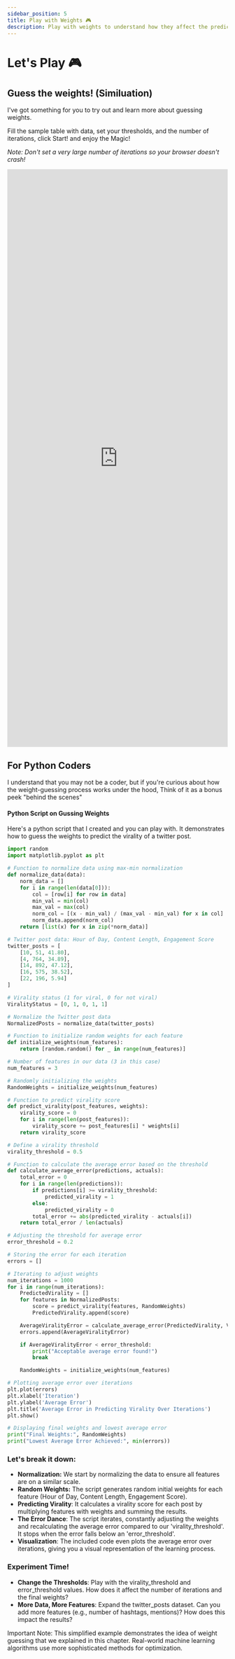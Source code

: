 ```yaml
---
sidebar_position: 5
title: Play with Weights 🎮
description: Play with weights to understand how they affect the prediction of virality of a twitter post.
---
```


# Let's Play 🎮

## Guess the weights! (Similuation)

I've got something for you to try out and learn more about guessing weights.

Fill the sample table with data, set your thresholds, and the number of iterations, click Start! and enjoy the Magic!

_Note: Don't set a very large number of iterations so your browser doesn't crash!_

<iframe src="https://simplerml.com/interactive/chap1/simulator/index.html" width="100%" height="1320" frameborder="0"></iframe>
<br/>

## For Python Coders

I understand that you may not be a coder, but if you're curious about how the weight-guessing process works under the hood, Think of it as a bonus peek "behind the scenes"

<h4>Python Script on Gussing Weights</h4>

Here's a python script that I created and you can play with. It demonstrates how to guess the weights to predict the virality of a twitter post.

```python
import random
import matplotlib.pyplot as plt

# Function to normalize data using max-min normalization
def normalize_data(data):
    norm_data = []
    for i in range(len(data[0])):
        col = [row[i] for row in data]
        min_val = min(col)
        max_val = max(col)
        norm_col = [(x - min_val) / (max_val - min_val) for x in col]
        norm_data.append(norm_col)
    return [list(x) for x in zip(*norm_data)]

# Twitter post data: Hour of Day, Content Length, Engagement Score
twitter_posts = [
    [10, 51, 41.80],
    [4, 764, 34.89],
    [14, 892, 47.12],
    [16, 575, 38.52],
    [22, 196, 5.94]
]

# Virality status (1 for viral, 0 for not viral)
ViralityStatus = [0, 1, 0, 1, 1]

# Normalize the Twitter post data
NormalizedPosts = normalize_data(twitter_posts)

# Function to initialize random weights for each feature
def initialize_weights(num_features):
    return [random.random() for _ in range(num_features)]

# Number of features in our data (3 in this case)
num_features = 3

# Randomly initializing the weights
RandomWeights = initialize_weights(num_features)

# Function to predict virality score
def predict_virality(post_features, weights):
    virality_score = 0
    for i in range(len(post_features)):
        virality_score += post_features[i] * weights[i]
    return virality_score

# Define a virality threshold
virality_threshold = 0.5

# Function to calculate the average error based on the threshold
def calculate_average_error(predictions, actuals):
    total_error = 0
    for i in range(len(predictions)):
        if predictions[i] >= virality_threshold:
            predicted_virality = 1
        else:
            predicted_virality = 0
        total_error += abs(predicted_virality - actuals[i])
    return total_error / len(actuals)

# Adjusting the threshold for average error
error_threshold = 0.2

# Storing the error for each iteration
errors = []

# Iterating to adjust weights
num_iterations = 1000
for i in range(num_iterations):
    PredictedVirality = []
    for features in NormalizedPosts:
        score = predict_virality(features, RandomWeights)
        PredictedVirality.append(score)

    AverageViralityError = calculate_average_error(PredictedVirality, ViralityStatus)
    errors.append(AverageViralityError)

    if AverageViralityError < error_threshold:
        print("Acceptable average error found!")
        break

    RandomWeights = initialize_weights(num_features)

# Plotting average error over iterations
plt.plot(errors)
plt.xlabel('Iteration')
plt.ylabel('Average Error')
plt.title('Average Error in Predicting Virality Over Iterations')
plt.show()

# Displaying final weights and lowest average error
print("Final Weights:", RandomWeights)
print("Lowest Average Error Achieved:", min(errors))
```

### Let's break it down:

- **Normalization:** We start by normalizing the data to ensure all features are on a similar scale.
- **Random Weights:** The script generates random initial weights for each feature (Hour of Day, Content Length, Engagement Score).
- **Predicting Virality**: It calculates a virality score for each post by multiplying features with weights and summing the results.
- **The Error Dance**: The script iterates, constantly adjusting the weights and recalculating the average error compared to our 'virality_threshold'. It stops when the error falls below an 'error_threshold'.
- **Visualization**: The included code even plots the average error over iterations, giving you a visual representation of the learning process.

### Experiment Time!

- **Change the Thresholds**: Play with the virality_threshold and error_threshold values. How does it affect the number of iterations and the final weights?
- **More Data, More Features**: Expand the twitter_posts dataset. Can you add more features (e.g., number of hashtags, mentions)? How does this impact the results?

Important Note: This simplified example demonstrates the idea of weight guessing that we explained in this chapter. Real-world machine learning algorithms use more sophisticated methods for optimization.
